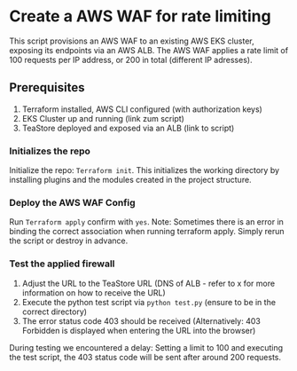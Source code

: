 # Create a AWS WAF for rate limiting

This script provisions an AWS WAF to an existing AWS EKS cluster, exposing its endpoints via an AWS ALB. 
The AWS WAF applies a rate limit of 100 requests per IP address, or 200 in total (different IP adresses). 

## Prerequisites

1. Terraform installed, AWS CLI configured (with authorization keys)
2. EKS Cluster up and running (link zum script)
3. TeaStore deployed and exposed via an ALB (link to script)

### Initializes the repo

Initialize the repo: ``Terraform init``. This initializes the working directory by installing plugins and the modules created in the project structure. 

### Deploy the AWS WAF Config

Run ``Terraform apply`` confirm with ``yes``.
Note: Sometimes there is an error in binding the correct association when running terraform apply. Simply rerun the script or destroy in advance.


### Test the applied firewall

1. Adjust the URL to the TeaStore URL (DNS of ALB - refer to x for more information on how to receive the URL)
2. Execute the python test script via ``python test.py`` (ensure to be in the correct directory)
3. The error status code 403 should be received (Alternatively: 403 Forbidden is displayed when entering the URL into the browser)

During testing we encountered a delay: Setting a limit to 100 and executing the test script, the 403 status code will be sent after around 200 requests. 
